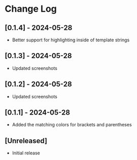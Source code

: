 # Change Log

## [0.1.4]   - 2024-05-28
- Better support for highlighting inside of template strings

## [0.1.3]   - 2024-05-28
- Updated screenshots

## [0.1.2]   - 2024-05-28
- Updated screenshots

## [0.1.1] - 2024-05-28
- Added the matching colors for brackets and parentheses

## [Unreleased]

- Initial release
